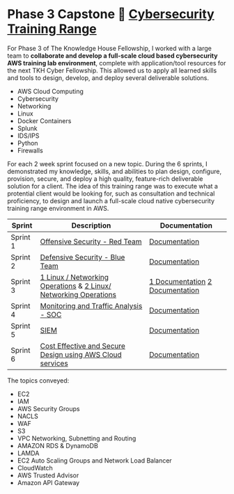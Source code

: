 # Phase 3 Capstone 🔗 [Cybersecurity Training Range](https://github.com/cybertrainingrange/cybertraininingrange.io/blob/main/README.md) 

For Phase 3 of The Knowledge House Fellowship, I worked with a large team to **collaborate and develop a full-scale cloud based cybersecurity AWS training lab environment**, complete with application/tool resources for the next TKH Cyber Fellowship. This allowed us to apply all learned skills and tools to design, develop, and deploy several deliverable solutions.

- AWS Cloud Computing
- Cybersecurity
- Networking
- Linux
- Docker Containers
- Splunk
- IDS/IPS
- Python
- Firewalls

For each 2 week sprint focused on a new topic. During the 6 sprints, I demonstrated my knowledge, skills, and abilities to plan
design, configure, provision, secure, and deploy a high quality, feature-rich deliverable solution for a client. The idea of this training range was to execute what a protential client would be looking for, such as consultation and technical proficiency, to design and launch a full-scale cloud native cybersecurity training range environment in AWS.

| Sprint | Description | Documentation|
| --- | --- | --- |
| Sprint 1 | [Offensive Security - Red Team](https://github.com/cybertrainingrange/cybertraininingrange.io/blob/main/Sprint1.md) | [Documentation](https://docs.google.com/document/d/1fCUtz3f2Hs_mVT0ssHRiIhxTLyKvkzgHi3-k49irTHY/edit) |
| Sprint 2| [Defensive Security - Blue Team](https://github.com/cybertrainingrange/cybertraininingrange.io/blob/main/Sprint2.md) | [Documentation](https://docs.google.com/document/d/1ufg-lL1YT5Pf72-AifzWMdgNiWTsxnkgHUhVdONpY-c/edit) |
| Sprint 3| [1 Linux / Networking Operations](https://github.com/cybertrainingrange/cybertraininingrange.io/blob/main/Sprint3-teama.md) & [2 Linux/ Networking Operations](https://github.com/cybertrainingrange/cybertraininingrange.io/blob/main/Sprint3-teamb.md) | [1 Documentation](https://docs.google.com/document/d/1dEt010KAPSTOcSzrZFoXH3yVfqiua8XQ9uxhl7OWpwU/edit) [2 Documentation](https://docs.google.com/document/d/12MrB4sbUnF1ZJhR_CbEm4uQhG_kIhjHG_TyX9EsS8Xg/edit) |
| Sprint 4| [Monitoring and Traffic Analysis - SOC](https://github.com/cybertrainingrange/cybertraininingrange.io/blob/main/Sprint4.md) | [Documentation](https://docs.google.com/document/d/1JYtjJIoogxSxhwCsEMSxx-QWECzdaHew/edit)
| Sprint 5| [SIEM](https://github.com/cybertrainingrange/cybertraininingrange.io/blob/main/Sprint5.md) | [Documentation](https://docs.google.com/document/d/1KWW-1bb8EUY5_da-S-0hzxSuGiNTW5dUOb-m2mxwjM4/edit)
| Sprint 6| [Cost Effective and Secure Design using AWS Cloud services](https://github.com/cybertrainingrange/cybertraininingrange.io/blob/main/Sprint6.md) | [Documentation](https://docs.google.com/document/d/1-AuS-yywyR9zv96KDwQp9NE1tn1cD1s1tcQ0G2xfcag/edit)


The topics conveyed: 
- EC2
- IAM
- AWS Security Groups
- NACLS
- WAF
- S3
- VPC Networking, Subnetting and Routing
- AMAZON RDS & DynamoDB
- LAMDA
- EC2 Auto Scaling Groups and Network Load Balancer
- CloudWatch
- AWS Trusted Advisor
- Amazon API Gateway
